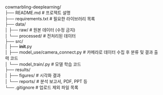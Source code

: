 cowmarbling-deeplearning/<br />
├── README.md                 # 프로젝트 설명<br />
├── requirements.txt          # 필요한 라이브러리 목록<br />
├── data/<br />
│   ├── raw/                   # 원본 데이터 (수정 금지)<br />
│   └── processed/             # 전처리된 데이터<br />
├── src/<br />
│   ├── __init__.py<br />
│   ├── model_use/camera_connect.py  # 카메라로 데이터 수집 후 분류 및 결과 출력 코드<br />
│   └── model_train/.py         # 모델 학습 코드<br />
├── results/<br />
│   ├── figures/               # 시각화 결과<br />
│   └── reports/               # 분석 보고서, PDF, PPT 등<br />
└── .gitignore                 # 업로드 제외 파일 목록<br />
